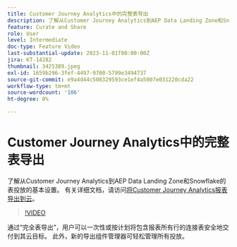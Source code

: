 ```yaml
---
title: Customer Journey Analytics中的完整表导出
description: 了解从Customer Journey Analytics到AEP Data Landing Zone和Snowflake的表投放的基本设置。
feature: Curate and Share
role: User
level: Intermediate
doc-type: Feature Video
last-substantial-update: 2023-11-01T00:00:00Z
jira: KT-14282
thumbnail: 3425389.jpeg
exl-id: 1659b296-3fef-4497-9700-5799e3494737
source-git-commit: e9a4d44c508329593ce1ef4a5007e031220cda22
workflow-type: tm+mt
source-wordcount: '106'
ht-degree: 0%

---
```


# Customer Journey Analytics中的完整表导出

了解从Customer Journey Analytics到AEP Data Landing Zone和Snowflake的表投放的基本设置。 有关详细文档，请访问[将Customer Journey Analytics报表导出到云](https://experienceleague.adobe.com/docs/analytics-platform/using/cja-workspace/export/export-cloud.html?lang=zh-Hans)。

>[!VIDEO](https://video.tv.adobe.com/v/3450989/?captions=chi_hans&learn=on)

通过“完全表导出”，用户可以一次性或按计划将包含报表所有行的连接表安全地交付到其云目标。  此外，新的导出组件管理器可轻松管理所有投放。

